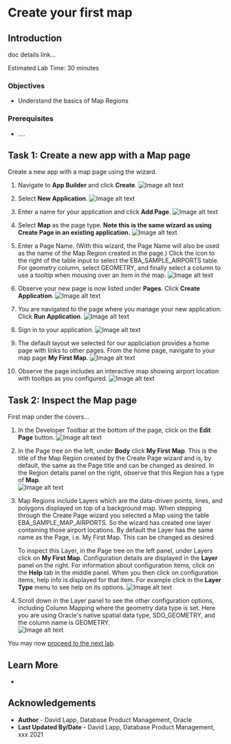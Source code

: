 # Create your first map


## Introduction

doc details link...

Estimated Lab Time: 30 minutes

### Objectives

* Understand the basics of Map Regions

### Prerequisites

* ....


## Task 1: Create a new app with a Map page

Create a new app with a map page using the wizard. 

1. Navigate to **App Builder** and click **Create**.
![Image alt text](images/create-map-01.png)

2. Select **New Application**.
![Image alt text](images/create-map-02.png)

3. Enter a name for your application and click **Add Page**.
![Image alt text](images/create-map-03.png)

1. Select **Map** as the page type.  **Note this is the same wizard as using  Create Page in an existing application.**
![Image alt text](images/create-map-04.png)

5. Enter a Page Name. (With this wizard, the Page Name will also be used as the name of the Map Region created in the page.)  Click the icon to the right of the table input to select the EBA_SAMPLE_AIRPORTS table. For geometry column, select GEOMETRY, and finally select a column to use a tooltip when mousing over an item in the map.
![Image alt text](images/create-map-05.png)

6. Observe your new page is now listed under **Pages**. Click **Create Application**.
![Image alt text](images/create-map-06.png)

7. You are navigated to the page where you manage your new application. Click **Run Application**.
![Image alt text](images/create-map-07.png)

8. Sign in to your application.
![Image alt text](images/create-map-08.png)
 
9. The default layout we selected for our appliciation provides a home page with links to other pages. From the home page, navigate to your map page **My First Map**.
![Image alt text](images/create-map-09.png)

10. Observe the page includes an interactive map showing airport location with tooltips as you configured.
![Image alt text](images/create-map-10.png)

## Task 2: Inspect the Map page

First map under the covers...

1. In the Developer Toolbar at the bottom of the page, click on the **Edit Page** button.
![Image alt text](images/create-map-11.png)

2. In the Page tree on the left, under **Body** click **My First Map**. This is the title of the Map Region created by the Create Page wizard and is, by default, the same as the Page title and can be changed as desired. In the Region details panel on the right, observe that this Region has a type of **Map**.  
![Image alt text](images/create-map-12.png)

3. Map Regions include Layers which are the data-driven points, lines, and polygons displayed on top of a background map. When stepping through the Create Page wizard you selected a Map using the table EBA_SAMPLE_MAP_AIRPORTS. So the wizard has created one layer containing those airport locations. By default the Layer has the same name as the Page, i.e. My First Map. This can be changed as desired. 
   
   To inspect this Layer, in the Page tree on the left panel, under Layers click on **My First Map**. Configuration details are displayed in the **Layer** panel on the right. For information about configuration items, click on the **Help** tab in the middle panel. When you then click on configuration items, help info is displayed for that item. For example click in the **Layer Type** menu to see help on its options. 
![Image alt text](images/create-map-13.png)

4. Scroll down in the Layer panel to see the other configuration options, including Column Mapping where the geometry data type is set. Here you are using Oracle's native spatial data type, SDO_GEOMETRY, and the column name is GEOMETRY.  
![Image alt text](images/create-map-14.png)











You may now [proceed to the next lab](#next).

## Learn More
* 

## Acknowledgements
* **Author** - David Lapp, Database Product Management, Oracle
* **Last Updated By/Date**  - David Lapp, Database Product Management, xxx 2021

